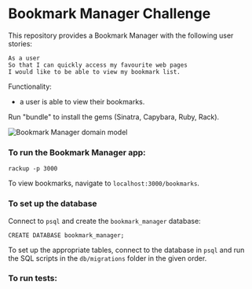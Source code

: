 # Bookmark Manager Challenge

This repository provides a Bookmark Manager with the following user stories:

```
As a user
So that I can quickly access my favourite web pages
I would like to be able to view my bookmark list.
```

Functionality:

- a user is able to view their bookmarks.

Run "bundle" to install the gems (Sinatra, Capybara, Ruby, Rack).

![Bookmark Manager domain model](/Users/student/Downloads/Untitled_Diagram.drawio)

### To run the Bookmark Manager app:

```
rackup -p 3000
```

To view bookmarks, navigate to `localhost:3000/bookmarks`.

### To set up the database

Connect to `psql` and create the `bookmark_manager` database:

```
CREATE DATABASE bookmark_manager;
```

To set up the appropriate tables, connect to the database in `psql` and run the SQL scripts in the `db/migrations` folder in the given order.

### To run tests:

```